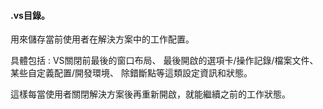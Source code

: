 #### .vs目錄。
用來儲存當前使用者在解決方案中的工作配置。

具體包括 : 
VS關閉前最後的窗口布局、
最後開啟的選項卡/操作記錄/檔案文件、
某些自定義配置/開發環境、
除錯斷點等這類設定資訊和狀態。

這樣每當使用者關閉解決方案後再重新開啟，就能繼續之前的工作狀態。